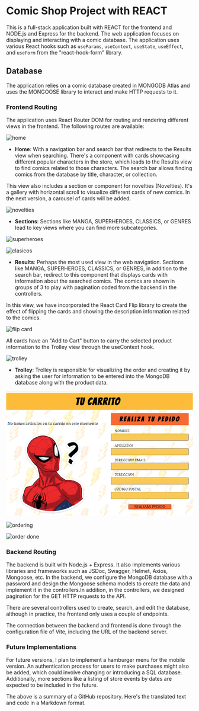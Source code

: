 # Comic Shop Project with REACT

This is a full-stack application built with REACT for the frontend and NODE.js and Express for the backend. The web application focuses on displaying and interacting with a comic database. The application uses various React hooks such as `useParams`, `useContext`, `useState`, `useEffect`, and `useForm` from the "react-hook-form" library.

## Database

The application relies on a comic database created in MONGODB Atlas and uses the MONGOOSE library to interact and make HTTP requests to it.

### Frontend Routing

The application uses React Router DOM for routing and rendering different views in the frontend. The following routes are available:

![home](assets/HomeCap.PNG)

- **Home**: With a navigation bar and search bar that redirects to the Results view when searching. There's a component with cards showcasing different popular characters in the store, which leads to the Results view to find comics related to those characters. The search bar allows finding comics from the database by title, character, or collection.

This view also includes a section or component for novelties (Novelties). It's a gallery with horizontal scroll to visualize different cards of new comics. In the next version, a carousel of cards will be added.

![novelties](assets/noveltiesCap.PNG)

- **Sections**: Sections like MANGA, SUPERHEROES, CLASSICS, or GENRES lead to key views where you can find more subcategories.

![superheroes](assets/SuperCap.PNG)

![clasicos](assets/ClasicosCap.PNG)

- **Results**: Perhaps the most used view in the web navigation. Sections like MANGA, SUPERHEROES, CLASSICS, or GENRES, in addition to the search bar, redirect to this component that displays cards with information about the searched comics. The comics are shown in groups of 3 to play with pagination coded from the backend in the controllers.

In this view, we have incorporated the React Card Flip library to create the effect of flipping the cards and showing the description information related to the comics.

![flip card](/assets/FlipCap.PNG) 

All cards have an "Add to Cart" button to carry the selected product information to the Trolley view through the useContext hook.

![trolley](assets/TrolleyCap.PNG)


- **Trolley**: Trolley is responsible for visualizing the order and creating it by asking the user for information to be entered into the MongoDB database along with the product data.

![no Order](client/public/assets/noOrderCap.PNG)

![ordering](/assets/CestaCap.PNG)

![order done](assets/OrderDoneCap.PNG)



### Backend Routing

The backend is built with Node.js + Express. It also implements various libraries and frameworks such as JSDoc, Swagger, Helmet, Axios, Mongoose, etc.
In the backend, we configure the MongoDB database with a password and design the Mongoose schema models to create the data and implement it in the controllers.In addition, in the controllers, we designed pagination for the GET HTTP requests to the API.

There are several controllers used to create, search, and edit the database, although in practice, the frontend only uses a couple of endpoints.

The connection between the backend and frontend is done through the configuration file of Vite, including the URL of the backend server.

### Future Implementations

For future versions, I plan to implement a hamburger menu for the mobile version. An authentication process for users to make purchases might also be added, which could involve changing or introducing a SQL database.
Additionally, more sections like a listing of store events by dates are expected to be included in the future.

The above is a summary of a GitHub repository. Here's the translated text and code in a Markdown format.
